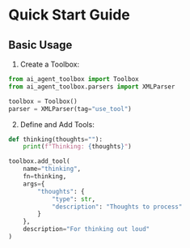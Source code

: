 # Quick Start Guide

## Basic Usage

1. Create a Toolbox:
```python
from ai_agent_toolbox import Toolbox
from ai_agent_toolbox.parsers import XMLParser

toolbox = Toolbox()
parser = XMLParser(tag="use_tool")
```

2. Define and Add Tools:
```python
def thinking(thoughts=""):
    print(f"Thinking: {thoughts}")

toolbox.add_tool(
    name="thinking",
    fn=thinking,
    args={
        "thoughts": {
            "type": str,
            "description": "Thoughts to process"
        }
    },
    description="For thinking out loud"
)
```

